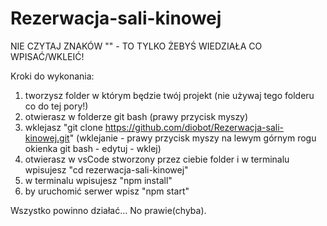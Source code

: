 # Rezerwacja-sali-kinowej

NIE CZYTAJ ZNAKÓW "" - TO TYLKO ŻEBYŚ WIEDZIAŁA CO WPISAĆ/WKLEIĆ! 

Kroki do wykonania:
1. tworzysz folder w którym będzie twój projekt (nie używaj tego folderu co do tej pory!)
2. otwierasz w folderze git bash (prawy przycisk myszy)
3. wklejasz "git clone https://github.com/diobot/Rezerwacja-sali-kinowej.git"  (wklejanie - prawy przycisk myszy na lewym górnym rogu okienka git bash - edytuj - wklej)
4. otwierasz w vsCode stworzony przez ciebie folder i w terminalu wpisujesz "cd rezerwacja-sali-kinowej"
5. w terminalu wpisujesz "npm install"
6. by uruchomić serwer wpisz "npm start"

Wszystko powinno działać... No prawie(chyba).
